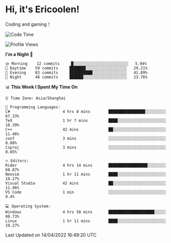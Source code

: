 # Hi, it's Ericoolen!
Coding and gaming！

<!--START_SECTION:waka-->
![Code Time](http://img.shields.io/badge/Code%20Time-206%20hrs-blue)

![Profile Views](http://img.shields.io/badge/Profile%20Views-2-blue)

**I'm a Night 🦉** 

```text
🌞 Morning    12 commits     █░░░░░░░░░░░░░░░░░░░░░░░░   5.94% 
🌆 Daytime    59 commits     ███████░░░░░░░░░░░░░░░░░░   29.21% 
🌃 Evening    83 commits     ██████████░░░░░░░░░░░░░░░   41.09% 
🌙 Night      48 commits     ██████░░░░░░░░░░░░░░░░░░░   23.76%

```


📊 **This Week I Spent My Time On** 

```text
⌚︎ Time Zone: Asia/Shanghai

💬 Programming Languages: 
C#                       4 hrs 8 mins        ████████████████░░░░░░░░░   67.33% 
TeX                      1 hr 7 mins         ████░░░░░░░░░░░░░░░░░░░░░   18.39% 
C++                      42 mins             ██░░░░░░░░░░░░░░░░░░░░░░░   11.46% 
conf                     3 mins              ░░░░░░░░░░░░░░░░░░░░░░░░░   0.88% 
Csproj                   3 mins              ░░░░░░░░░░░░░░░░░░░░░░░░░   0.85%

🔥 Editors: 
Rider                    4 hrs 14 mins       █████████████████░░░░░░░░   68.87% 
Neovim                   1 hr 11 mins        ████░░░░░░░░░░░░░░░░░░░░░   19.27% 
Visual Studio            42 mins             ██░░░░░░░░░░░░░░░░░░░░░░░   11.46% 
VS Code                  1 min               ░░░░░░░░░░░░░░░░░░░░░░░░░   0.4%

💻 Operating System: 
Windows                  4 hrs 58 mins       ████████████████████░░░░░   80.73% 
Linux                    1 hr 11 mins        ████░░░░░░░░░░░░░░░░░░░░░   19.27%

```


 Last Updated on 14/04/2022 16:49:20 UTC
<!--END_SECTION:waka-->

